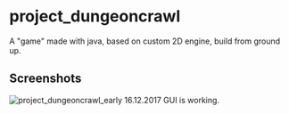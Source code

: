 # project_dungeoncrawl
A "game" made with java, based on custom 2D engine, build from ground up.

## Screenshots
![project_dungeoncrawl_early](https://user-images.githubusercontent.com/7894317/34071424-dc1d0700-e27e-11e7-86a9-130dfcbc4a42.png)
16.12.2017 GUI is working.
